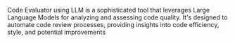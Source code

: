 Code Evaluator using LLM is a sophisticated tool that leverages Large Language Models for analyzing and assessing code quality. It's designed to automate code review processes, providing insights into code efficiency, style, and potential improvements
